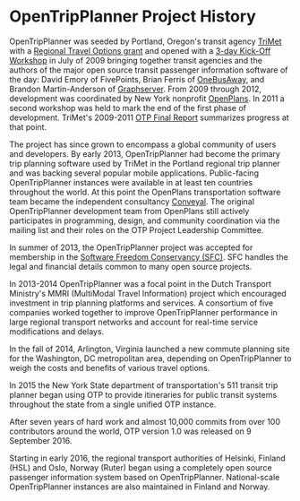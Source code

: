 # OpenTripPlanner Project History

OpenTripPlanner was seeded by Portland, Oregon's transit agency [TriMet](http://trimet.org/) with a [Regional Travel Options grant](http://www.oregonmetro.gov/tools-partners/grants-and-resources/travel-options-grants) and opened with a [3-day Kick-Off Workshop](https://github.com/opentripplanner/OpenTripPlanner/wiki/kick-off-workshop) in July of 2009 bringing together transit agencies and the authors of the major open source transit passenger information software of the day: David Emory of FivePoints, Brian Ferris of [OneBusAway](https://github.com/OneBusAway/onebusaway/wiki), and Brandon Martin-Anderson of [Graphserver](http://bmander.github.com/graphserver/). From 2009 through 2012, development was coordinated by New York nonprofit [OpenPlans](http://openplans.org/). In 2011 a second workshop was held to mark the end of the first phase of development. TriMet's 2009-2011 [OTP Final Report](https://github.com/opentripplanner/OpenTripPlanner/wiki/Reports/OTP%20Final%20Report%20-%20Metro%202009-2011%20RTO%20Grant.pdf) summarizes progress at that point.

The project has since grown to encompass a global community of users and developers. By early 2013, OpenTripPlanner had become the primary trip planning software used by TriMet in the Portland regional trip planner and was backing several popular mobile applications. Public-facing OpenTripPlanner instances were available in at least ten countries throughout the world. At this point the OpenPlans transportation software team became the independent consultancy [Conveyal](http://www.conveyal.com/). The original OpenTripPlanner development team from OpenPlans still actively participates in programming, design, and community coordination via the mailing list and their roles on the OTP Project Leadership Committee.

In summer of 2013, the OpenTripPlanner project was accepted for membership in the [Software Freedom Conservancy (SFC)](http://sfconservancy.org/). SFC handles the legal and financial details common to many open source projects.

In 2013-2014 OpenTripPlanner was a focal point in the Dutch Transport Ministry's MMRI (MultiModal Travel Information) project which encouraged investment in trip planning platforms and services. A consortium of five companies worked together to improve OpenTripPlanner performance in large regional transport networks and account for real-time service modifications and delays.

In the fall of 2014, Arlington, Virginia launched a new commute planning site for the Washington, DC metropolitan area, depending on OpenTripPlanner to weigh the costs and benefits of various travel options.

In 2015 the New York State department of transportation's 511 transit trip planner began using OTP to provide itineraries for public transit systems throughout the state from a single unified OTP instance.

After seven years of hard work and almost 10,000 commits from over 100 contributors around the world, OTP version 1.0 was released on 9 September 2016.

Starting in early 2016, the regional transport authorities of Helsinki, Finland (HSL) and Oslo, Norway (Ruter) began using a completely open source passenger information system based on OpenTripPlanner. National-scale OpenTripPlanner instances are also maintained in Finland and Norway.


